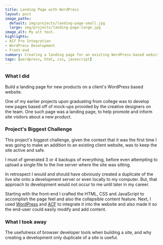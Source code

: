 ```yaml
---
title: Landing Page with WordPress
layout: post
image_paths:
  default: img/projects/landing-page-small.jpg
  large: img/projects/landing-page-large.jpg
image_alt: My alt text.
highlights:
- ACF Pro Integration
- WordPress Development
- Front-end
summary: Creating a landing page for an existing WordPress-based website.
tags: [wordpress, html, css, javascript]
---
```


### What I did

Build a landing page for new products on a client's WordPress based website.

One of my earlier projects upon graduating from college was to develop new pages based off of mock-ups provided by the creative designers on the team. One such page was a landing page, to help promote and inform site visitors about a new product.

### Project's Biggest Challenge

This project's biggest challenge, given the context that it was the first time I was going to make an addition to an existing client website, was to keep the site active and safe.

I must of generated 3 or 4 backups of everything, before even attempting to upload a single file to the live server where the site was sitting.

In retrospect I would and should have obviously created a duplicate of the live site onto a development server or even locally to my computer. But, that approach to development would not occur to me until later in my career.

Starting with the front-end I crafted the HTML, CSS and JavaScript to accomplish the page feel and also the collapsible content feature. Next, I used [WordPress](https://wordpress.org/) and [ACF](https://www.advancedcustomfields.com/) to integrate it into the website and also made it so the end-user could easily modify and add content. 


### What I took away

The usefulness of browser developer tools when building a site, and why creating a development only duplicate of a site is useful.